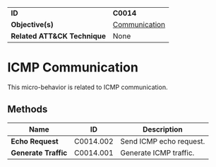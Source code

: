 |||
|---|---|
|**ID**|**C0014**|
|**Objective(s)**|[Communication](../communication)|
|**Related ATT&CK Technique**|None|


ICMP Communication
==================
This micro-behavior is related to ICMP communication. 

Methods
-------
|Name|ID|Description|
|---|---|---|
|**Echo Request**|C0014.002|Send ICMP echo request.|
|**Generate Traffic**|C0014.001|Generate ICMP traffic.|

